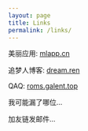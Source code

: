 ```yaml
---
layout: page
title: Links
permalink: /links/
---
```

美丽应用: [mlapp.cn](https://mlapp.cn)

追梦人博客: [dream.ren](https://dream.ren)

QAQ: [roms.galent.top](https://roms.galent.top)

我可能漏了哪位...

加友链发邮件...

